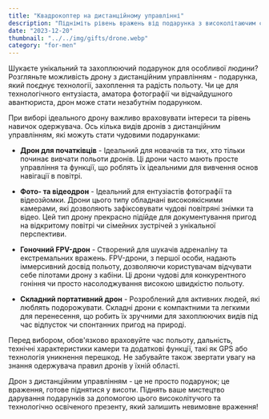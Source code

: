 ```yaml
---
title: "Квадрокоптер на дистанційному управлінні"
description: "Підніміть рівень вражень від подарунка з високолітаючим сюрпризом"
date: "2023-12-20"
thumbnail: "../../img/gifts/drone.webp"
category: "for-men"
---
```


Шукаєте унікальний та захоплюючий подарунок для особливої людини? Розгляньте можливість дрону з дистанційним
управлінням - подарунка, який поєднує технології, захоплення та радість польоту. Чи це для технологічного ентузіаста,
аматора фотографії чи відчайдушного авантюриста, дрон може стати незабутнім подарунком.

При виборі ідеального дрону важливо враховувати інтереси та рівень навичок одержувача. Ось кілька видів дронів з
дистанційним управлінням, які можуть стати чудовими подарунками:

- **Дрон для початківців** - Ідеальний для новачків та тих, хто тільки починає вивчати польоти дронів. Ці дрони часто
  мають просте управління та функції, що роблять їх ідеальними для вивчення основ навігації в повітрі.

- **Фото- та відеодрон** - Ідеальний для ентузіастів фотографії та відеозйомки. Дрони цього типу обладнані
  високоякісними камерами, які дозволяють зафіксовувати чудові повітряні знімки та відео. Цей тип дрону прекрасно
  підійде для документування пригод на відкритому повітрі чи сімейних зустрічей з унікальної перспективи.

- **Гоночний FPV-дрон** - Створений для шукачів адреналіну та екстремальних вражень. FPV-дрони, з першої особи, надають
  іммерсивний досвід польоту, дозволяючи користувачам відчувати себе пілотами дрону з кабіни. Ці дрони чудові для
  конкурентного гоніння чи просто насолоджування високою швидкістю польоту.

- **Складний портативний дрон** - Розроблений для активних людей, які люблять подорожувати. Складні дрони є компактними
  та легкими для перенесення, що робить їх зручними для захоплюючих видів під час відпусток чи спонтанних пригод на
  природі.

Перед вибором, обов'язково враховуйте час польоту, дальність, технічні характеристики камери та додаткові функції, такі
як GPS або технологія уникнення перешкод. Не забувайте також звертати увагу на знання одержувача правил дронів у їхній
області.

Дрон з дистанційним управлінням - це не просто подарунок; це враження, готове піднятися у висоти. Піднять ваше мистецтво
дарування подарунків за допомогою цього високолітучого та технологічно освіченого презенту, який залишить невимовне
враження!
